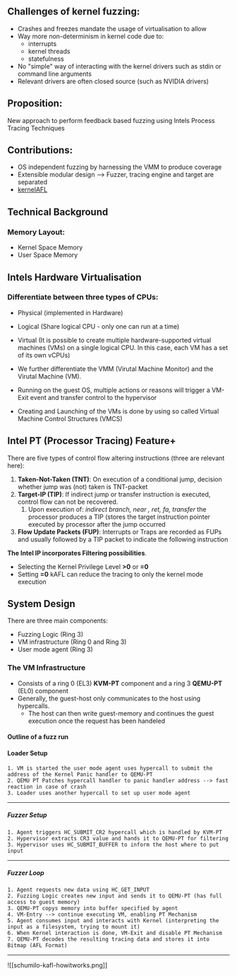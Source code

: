 ## Challenges of kernel fuzzing: 
- Crashes and freezes mandate the usage of virtualisation to allow 
- Way more non-determinism in kernel code due to: 
	- interrupts
	- kernel threads
	- statefulness
- No "simple" way of interacting with the kernel drivers such as stdin or command line arguments
- Relevant drivers are often closed source (such as NVIDIA drivers)

## Proposition: 
New approach to perform feedback based fuzzing using Intels Process Tracing Techniques 

## Contributions: 
- OS independent fuzzing by harnessing the VMM to produce coverage
- Extensible modular design --> Fuzzer, tracing engine and target are separated
- [kernelAFL]( https://github.com/RUB-SysSec/kAFL)

## Technical Background
### Memory Layout: 
- Kernel Space Memory
- User Space Memory 

## Intels Hardware Virtualisation
### Differentiate between three types of CPUs: 
- Physical (implemented in Hardware)
- Logical (Share logical CPU - only one can run at a time)
- Virtual (It is possible to create multiple hardware-supported virtual machines (VMs) on a single logical CPU. In this case, each VM has a set of its own vCPUs)

- We further differentiate the VMM (Virutal Machine Monitor) and the Virutal Machine (VM). 
- Running on the guest OS, multiple actions or reasons will trigger a VM-Exit event and transfer control to the hypervisor
- Creating and Launching of the VMs is done by using so called Virtual Machine Control Structures (VMCS)

## Intel PT (Processor Tracing) Feature+

There are five types of control flow altering instructions (three are relevant here): 
1. **Taken-Not-Taken (TNT)**: On execution of a conditional jump, decision whether jump was (not) taken is TNT-packet
2. **Target-IP (TIP)**: If indirect jump or transfer instruction is executed, control flow can not be recovered. 
	1. Upon execution of: *indirect branch, near , ret, fa, transfer* the processor produces a TIP (stores the target instruction pointer executed by processor after the jump occurred
3. **Flow Update Packets (FUP)**: Interrupts or Traps are recorded as FUPs and usually followed by a TIP packet to indicate the following instruction

**The Intel IP incorporates Filtering possibilities**. 
- Selecting the Kernel Privilege Level **>0** or **=0**
- Setting **=0** kAFL can reduce the tracing to only the kernel mode execution


## System Design

There are three main components: 
- Fuzzing Logic (Ring 3)
- VM infrastructure (Ring 0 and Ring 3)
- User mode agent (Ring 3)

### The VM Infrastructure
- Consists of a ring 0 (EL3) **KVM-PT** component and a ring 3 **QEMU-PT** (EL0) component
- Generally, the guest-host only communicates to the host using hypercalls.
	- The host can then write guest-memory and continues the guest execution once the request has been handeled 

#### Outline of a fuzz run
#### Loader Setup
	1. VM is started the user mode agent uses hypercall to submit the address of the Kernel Panic handler to QEMU-PT
	2. QEMU PT Patches hypercall handler to panic handler address --> fast reaction in case of crash
	3. Loader uses another hypercall to set up user mode agent
----- 
##### Fuzzer Setup
	1. Agent triggers HC_SUBMIT_CR2 hypercall which is handled by KVM-PT
	2. Hypervisor extracts CR3 value and hands it to QEMU-PT for filtering
	3. Hypervisor uses HC_SUBMIT_BUFFER to inform the host where to put input
----- 
##### Fuzzer Loop
	1. Agent requests new data using HC_GET_INPUT
	2. Fuzzing Logic creates new input and sends it to QEMU-PT (has full access to guest memory)
	3. QEMU-PT copys memory into buffer specified by agent
	4. VM-Entry --> continue executing VM, enabling PT Mechanism
	5. Agent consumes input and interacts with Kernel (interpreting the input as a filesystem, trying to mount it)
	6. When Kernel interaction is done, VM-Exit and disable PT Mechanism
	7. QEMU-PT decodes the resulting tracing data and stores it into Bitmap (AFL Format)
----- 

![[schumilo-kafl-howitworks.png]]